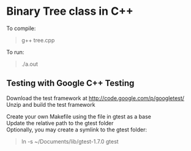# Binary Tree class in C++

To compile:  
> g++ tree.cpp

To run:
> ./a.out  

## Testing with Google C++ Testing
Download the test framework at http://code.google.com/p/googletest/   
Unzip and build the test framework    

Create your own Makefile using the file in gtest as a base    
Update the relative path to the gtest folder   
Optionally, you may create a symlink to the gtest folder:    
> ln -s ~/Documents/lib/gtest-1.7.0 gtest



